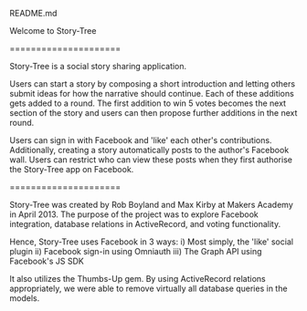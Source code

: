 README.md

Welcome to Story-Tree

=====================

Story-Tree is a social story sharing application.

Users can start a story by composing a short introduction and letting others submit ideas for how the narrative should continue. Each of these additions gets added to a round. The first addition to win 5 votes becomes the next section of the story and users can then propose further additions in the next round.

Users can sign in with Facebook and 'like' each other's contributions. Additionally, creating a story automatically posts to the author's Facebook wall. Users can restrict who can view these posts when they first authorise the Story-Tree app on Facebook.

=====================

Story-Tree was created by Rob Boyland and Max Kirby at Makers Academy in April 2013. The purpose of the project was to explore Facebook integration, database relations in ActiveRecord, and voting functionality.

Hence, Story-Tree uses Facebook in 3 ways:
i) Most simply, the 'like' social plugin
ii) Facebook sign-in using Omniauth
iii) The Graph API using Facebook's JS SDK

It also utilizes the Thumbs-Up gem. By using ActiveRecord relations appropriately, we were able to remove virtually all database queries in the models.